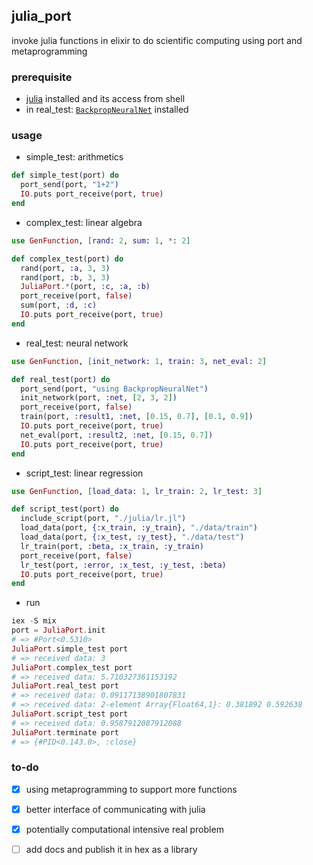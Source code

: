 ## julia_port
invoke julia functions in elixir to do scientific computing using port and metaprogramming

### prerequisite
* [julia](http://julialang.org/) installed and its access from shell
* in real_test: [`BackpropNeuralNet`](https://github.com/compressed/BackpropNeuralNet.jl) installed

### usage
* simple_test: arithmetics 
```elixir
def simple_test(port) do
  port_send(port, "1+2")
  IO.puts port_receive(port, true)
end
```
* complex_test: linear algebra
```elixir
use GenFunction, [rand: 2, sum: 1, *: 2]

def complex_test(port) do
  rand(port, :a, 3, 3)
  rand(port, :b, 3, 3)
  JuliaPort.*(port, :c, :a, :b)
  port_receive(port, false)
  sum(port, :d, :c)
  IO.puts port_receive(port, true)
end
```
* real_test: neural network
```elixir
use GenFunction, [init_network: 1, train: 3, net_eval: 2]

def real_test(port) do
  port_send(port, "using BackpropNeuralNet")
  init_network(port, :net, [2, 3, 2])
  port_receive(port, false)
  train(port, :result1, :net, [0.15, 0.7], [0.1, 0.9])
  IO.puts port_receive(port, true)
  net_eval(port, :result2, :net, [0.15, 0.7])
  IO.puts port_receive(port, true)
end
```
* script_test: linear regression
```elixir
use GenFunction, [load_data: 1, lr_train: 2, lr_test: 3]

def script_test(port) do
  include_script(port, "./julia/lr.jl")
  load_data(port, {:x_train, :y_train}, "./data/train")
  load_data(port, {:x_test, :y_test}, "./data/test")
  lr_train(port, :beta, :x_train, :y_train)
  port_receive(port, false)
  lr_test(port, :error, :x_test, :y_test, :beta)
  IO.puts port_receive(port, true)
end
```
* run
```elixir
iex -S mix
port = JuliaPort.init
# => #Port<0.5310>
JuliaPort.simple_test port
# => received data: 3
JuliaPort.complex_test port
# => received data: 5.710327361153192
JuliaPort.real_test port
# => received data: 0.09117138901807831
# => received data: 2-element Array{Float64,1}: 0.381892 0.592638
JuliaPort.script_test port
# => received data: 0.9587912087912088
JuliaPort.terminate port
# => {#PID<0.143.0>, :close}
```

### to-do
- [x] using metaprogramming to support more functions
- [x] better interface of communicating with julia
- [x] potentially computational intensive real problem
- [ ] add docs and publish it in hex as a library

